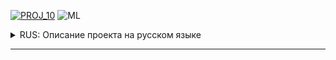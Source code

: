 [![PROJ_10](https://img.shields.io/badge/open%20PROJ-10-success)](https://github.com/imeleges/YPDS_Projects/tree/main/PROJ_10/determining_the_cost_of_cars.ipynb)
![ML](https://img.shields.io/static/v1?label=&message=ML&color=blue)

<details>
<summary>RUS: Описание проекта на русском языке</summary>

## "Построение модели определения стоимости автомобиля"  

## Задачи проекта  
Разработка системы рекомендации стоимости автомобиля на основе его описания

## Описание проекта
Сервис по продаже автомобилей с пробегом  разрабатывает приложение для привлечения новых клиентов. В нём можно быстро узнать рыночную стоимость своего автомобиля. На основе исторические данные необходимо построить модель для определения стоимости автомобиля.

**Направление деятельности**  
[![Data Scientist](https://img.shields.io/static/v1?label=trend&message=Data%20Scientist&color=706fd3)](#)

**Навыки и инструменты**  
[![Pandas](https://img.shields.io/static/v1?label=tool&message=Pandas&color=40407a)](#)
[![Python](https://img.shields.io/static/v1?label=tool&message=Python&color=33d9b2)](#)  

[![Машинное обучение](https://img.shields.io/static/v1?label=skill&message=Машинное%20обучение&color=blue)](#)

</details>

***